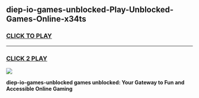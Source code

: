 
## diep-io-games-unblocked-Play-Unblocked-Games-Online-x34ts
<h3>
<a href="https://premium76.site?title=diep-io-games-unblocked&ref=25A">CLICK TO PLAY</a></h3>
<hr>

<h3>
<a href="https://premium76.site?title=diep-io-games-unblocked&ref=25A">CLICK 2 PLAY</a>
  
</h3>

<a href="https://premium76.site?title=diep-io-games-unblocked&ref=25A"><img src="https://clearcache.store/games.png"></a>


**diep-io-games-unblocked games unblocked: Your Gateway to Fun and Accessible Online Gaming**

